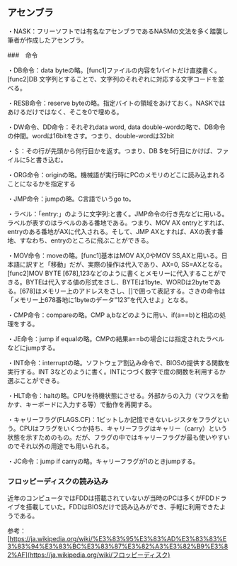 ## アセンブラ

・NASK：フリーソフトでは有名なアセンブラであるNASMの文法を多く踏襲し筆者が作成したアセンブラ。

###　命令

・DB命令：data byteの略。[func1]ファイルの内容を1バイトだけ直接書く。[func2]DB 文字列とすることで、文字列のそれぞれに対応する文字コードを並べる。

・RESB命令：reserve byteの略。指定バイトの領域をあけておく。NASKではあけるだけではなく、そこを0で埋める。

・DW命令、DD命令：それぞれdata word, data double-wordの略で、DB命令の仲間。wordは16bitをさす。つまり、double-wordは32bit

・＄：その行が先頭から何行目かを返す。つまり、DB $を5行目にかけば、ファイルに5と書き込む。

・ORG命令：originの略。機械語が実行時にPCのメモリのどこに読み込まれることになるかを指定する

・JMP命令：jumpの略。C言語でいうgo to。

・ラベル：「entry:」のように文字列:と書く。JMP命令の行き先などに用いる。ラベルが表すのはラベルのある番地である。つまり、MOV AX entryとすれば、entryのある番地がAXに代入される。そして、JMP AXとすれば、AXの表す番地、すなわち、entryのところに飛ぶことができる。

・MOV命令：moveの略。[func1]基本はMOV AX,0やMOV SS,AXと用いる。日本語に訳すと「移動」だが、実際の操作は代入であり、AX=0, SS=AXとなる。[func2]MOV BYTE [678],123などのように書くとメモリーに代入することができる。BYTEは代入する値の形式をさし、BYTEは1byte、WORDは2byteである。[678]はメモリー上のアドレスをさし、[]で囲って表記する。さきの命令は「メモリー上678番地に1byteのデータ”123”を代入せよ」となる。

・CMP命令：compareの略。CMP a,bなどのように用い、if(a==b)と相応の処理をする。

・JE命令：jump if equalの略。CMPの結果a==bの場合には指定されたラベルなどにjumpする。

・INT命令：interruptの略。ソフトウェア割込み命令で、BIOSの提供する関数を実行する。INT 3などのように書く。INTにつづく数字で度の関数を利用するか選ぶことができる。

・HLT命令：haltの略。CPUを待機状態にさせる。外部からの入力（マウスを動かす、キーボードに入力する等）で動作を再開する。

・キャリーフラグ(FLAGS.CF)：1ビットしか記憶できないレジスタをフラグという。CPUはフラグをいくつか持ち、キャリーフラグはキャリー（carry）という状態を示すためのもの。だが、フラグの中ではキャリーフラグが最も使いやすいのでそれ以外の用途でも用いられる。

・JC命令：jump if carryの略。キャリーフラグが1のときjumpする。

### フロッピーディスクの読み込み

近年のコンピュータではFDDは搭載されていないが当時のPCは多くがFDDドライブを搭載していた。FDDはBIOSだけで読み込みができ、手軽に利用できたようである。

参考：[https://ja.wikipedia.org/wiki/%E3%83%95%E3%83%AD%E3%83%83%E3%83%94%E3%83%BC%E3%83%87%E3%82%A3%E3%82%B9%E3%82%AF](https://ja.wikipedia.org/wiki/フロッピーディスク)

